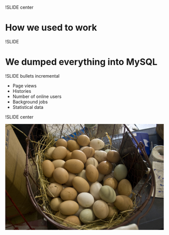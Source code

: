 !SLIDE center

# How we used to work #

!SLIDE

# We dumped everything into MySQL

!SLIDE bullets incremental

* Page views
* Histories
* Number of online users
* Background jobs
* Statistical data

!SLIDE center

<a href="http://www.flickr.com/photos/wwworks/2623295415/"><img src="eggs_basket.jpg"/></a>
